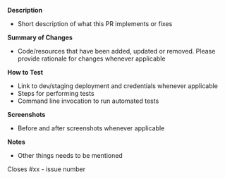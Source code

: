 **Description**
- Short description of what this PR implements or fixes

**Summary of Changes**
- Code/resources that have been added, updated or removed. Please provide rationale for changes whenever applicable

**How to Test**
- Link to dev/staging deployment and credentials whenever applicable
- Steps for performing tests
- Command line invocation to run automated tests

**Screenshots**
- Before and after screenshots whenever applicable

**Notes**
- Other things needs to be mentioned

Closes #xx - issue number

